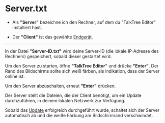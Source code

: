 # Server.txt

- Als **"Server"** bezeichne ich den Rechner, auf dem du "TalkTree Editor" installiert hast.

- Der **"Client"** ist das gewählte [Endgerät](https://github.com/c-smo/TalkTree-App).

---

In der Datei **"Server-ID.txt"** wird deine Server-ID (die lokale IP-Adresse des Rechners) gespeichert, sobald dieser gestartet wird.

Um den Server zu starten, öffne **"TalkTree Editor"** und drücke **"Enter"**. Der Rand des Bildschirms sollte sich weiß färben, als Indikation, dass der Server online ist.

Um den Server abzuschalten, erneut **"Enter"** drücken.

Der Server stellt die Dateien, die der Client benötigt, um ein Update durchzuführen, in deinem lokalen Netzwerk zur Verfügung.

Sobald das [Update](https://github.com/c-smo/TalkTree-App/blob/main/TalkTree_App/Anleitungen/updates.md) erfolgreich durchgeführt wurde, schaltet sich der Server automatisch ab und die weiße Färbung am Bildschirmrand verschwindet.
